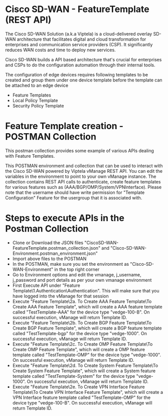 # Cisco SD-WAN - FeatureTemplate (REST API)
The Cisco SD-WAN Solution (a.k.a Viptela) is a cloud-delivered overlay SD-WAN architecture that facilitates digital and cloud transformation for enterprises and communication service providers (CSP). It significantly reduces WAN costs and time to deploy new services.

Cisco SD-WAN builds a API based architecture that's crucial for enterprises and CSPs to do the configuration automation through their internal tools.

The configuration of edge devices requires following templates to be created and group them under one device template before the template can be attached to an edge device

* Feature Templates
* Local Policy Template
* Security Policy Template

# Feature Template creation - POSTMAN Collection
This postman collection provides some example of various APIs dealing with Feature Templates.

This POSTMAN environment and collection that can be used to interact with the Cisco SD-WAN powered by Viptela vManage REST API. You can edit the variables in the environment to point to your own vManage instance. The collection contains REST API calls to authenticate, create feature templates for various features such as (AAA/BGP/OMP/System/VPNInterface).  Please note that the username should have write permission for "Template Configuration" Feature for the usergroup that it is associated with.

# Steps to execute APIs in the Postman Collection
* Clone or Download the JSON files "CiscoSD-WAN-FeatureTemplate.postman_collection.json" and "Cisco-SD-WAN-Environment.postman_environment.json"  
* Import above files to the POSTMAN  
* In the POSTMAN, make sure you set the environment as "Cisco-SD-WAN-Environment" in the top right corner  
* Go to Environment options and edit the vmanage, j_username, j_password and port details as per your own vmanage environment
* First Execute API under "Feature Template\1.Authentication\Authentication".  This will make sure that you have logged into the vManage for that session
* Execute "Feature Template\2a. To Create AAA Feature Template\To Create AAA Feature Template", which will create a AAA feature template called "TestTemplate-AAA" for the device type "vedge-100-B".  On successful execution, vManage will return Template ID.
* Execute "Feature Template\2b. To Create BGP Feature Template\To Create BGP Feature Template", which will create a BGP feature template called "TestTemplate-bgp" for the device type "vedge-1000".  On successful execution, vManage will return Template ID.
* Execute "Feature Template\2c. To Create OMP Feature Template\To Create OMP Feature Template", which will create a OMP feature template called "TestTemplate-OMP" for the device type "vedge-1000".  On successful execution, vManage will return Template ID.
* Execute "Feature Template\2d. To Create System Feature Template\To Create System Feature Template", which will create a System feature template called "TestTemplate-System" for the device type "vedge-1000".  On successful execution, vManage will return Template ID.
* Execute "Feature Template\2e. To Create VPN Interface Feature Template\To Create VPN Interface Feature Template", which will create a VPN Interface feature template called "TestTemplate-OMP" for the device type "vedge-100-B".  On successful execution, vManage will return Template ID.
